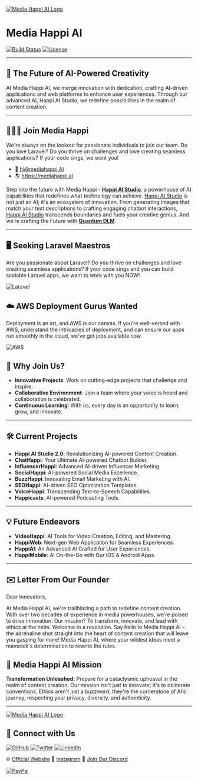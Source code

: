 [![Media Happi AI Logo](https://mediahappi.ai/wp-content/uploads/2023/05/online-logo-creator-for-electronics-companies-with-circuit-board-clipart-2176b-16-copy-3.png)](https://mediahappi.ai)

# Media Happi AI

[![Build Status](https://travis-ci.org/username/projectname.svg?branch=master)](https://travis-ci.org/username/projectname)
[![License](https://img.shields.io/badge/License-MIT-blue.svg)](https://opensource.org/licenses/MIT)

---

## :rocket: **The Future of AI-Powered Creativity** 

At Media Happi AI, we merge innovation with dedication, crafting AI-driven applications and web platforms to enhance user experiences. Through our advanced AI, Happi AI Studio, we redefine possibilities in the realm of content creation.

---
## :people_holding_hands: Join Media Happi

We're always on the lookout for passionate individuals to join our team. Do you love Laravel? Do you thrive on challenges and love creating seamless applications? If your code sings, we want you!

- :email: hi@mediahappi.AI
- :earth_americas: https://mediahappi.ai

Step into the future with Media Happi - <a href="https://mediahappi.ai"><b>Happi AI Studio</b></a>, a powerhouse of AI capabilities that redefines what technology can achieve. <a href="https://mediahappi.ai">Happi AI Studio</a> is not just an AI; it's an ecosystem of innovation. From generating images that match your text descriptions to crafting engaging chatbot interactions, <a href="https://mediahappi.ai">Happi AI Studio</a> transcends boundaries and fuels your creative genius. And we’re crafting the Future with <a href="https://www.QuantumDLM.com"><b>Quantum DLM</b></a>.

---

## 🖥️ Seeking Laravel Maestros
Are you passionate about Laravel? Do you thrive on challenges and love creating seamless applications? If your code sings and you can build scalable Laravel apps, we want to work with you NOW!

![Laravel](https://img.shields.io/badge/Laravel-%FF2D20.svg?&style=for-the-badge&logo=Laravel&logoColor=white)

## ☁️ AWS Deployment Gurus Wanted
Deployment is an art, and AWS is our canvas. If you're well-versed with AWS, understand the intricacies of deployment, and can ensure our apps run smoothly in the cloud, we've got jobs available now.

![AWS](https://img.shields.io/badge/Amazon%20AWS-FF9900?style=for-the-badge&logo=amazon-aws&logoColor=white)

## 🌟 Why Join Us?
- **Innovative Projects**: Work on cutting-edge projects that challenge and inspire.
- **Collaborative Environment**: Join a team where your voice is heard and collaboration is celebrated.
- **Continuous Learning**: With us, every day is an opportunity to learn, grow, and innovate.

---

## :hammer_and_wrench: **Current Projects** 

- **Happi AI Studio 2.0**: Revolutionizing AI-powered Content Creation.
- **ChatHappi**: Your Ultimate AI-powered Chatbot Builder.
- **InfluencerHappi**: Advanced AI-driven Influencer Marketing.
- **SocialHappi**: AI-powered Social Media Excellence.
- **BuzzHappi**: Innovating Email Marketing with AI.
- **SEOHappi**: AI-driven SEO Optimization Templates.
- **VoiceHappi**: Transcending Text-to-Speech Capabilities.
- **Happicasts**: AI-powered Podcasting Tools.

---

## 💡 **Future Endeavors** 

- **VideoHappi**: AI Tools for Video Creation, Editing, and Mastering.
- **HappiWeb**: Next-gen Web Application for Seamless Experiences.
- **HappiAI**: An Advanced AI Crafted for User Experiences.
- **HappiMobile**: AI On-the-Go with Our iOS & Android Apps.

---

## ✉️ **Letter From Our Founder** 

Dear Innovators,

At Media Happi AI, we're trailblazing a path to redefine content creation. With over two decades of experience in media powerhouses, we're poised to drive innovation. Our mission? To transform, innovate, and lead with ethics at the helm. Welcome to a revolution. Say hello to Media Happi AI – the adrenaline shot straight into the heart of content creation that will leave you gasping for more! Media Happi AI, where your wildest ideas meet a maverick's determination to rewrite the rules. 


## 📣 Media Happi AI Mission
<b>Transformation Unleashed:</b> Prepare for a cataclysmic upheaval in the realm of content creation. Our mission isn't just to innovate; it's to obliterate conventions. Ethics aren't just a buzzword; they're the cornerstone of AI’s journey, respecting your privacy, diversity, and authenticity.


---
[![Media Happi AI Logo](https://mediahappi.ai/wp-content/uploads/2023/05/online-logo-creator-for-electronics-companies-with-circuit-board-clipart-2176b-16-copy-3.png)](https://mediahappi.ai)

## 📲 **Connect with Us** 
<p align="left">
  <a href="https://github.com/MEDIA-HAPPI-AI"><img src="https://img.shields.io/badge/GitHub-100000?style=for-the-badge&logo=github&logoColor=white" alt="GitHub"></a>
  <a href="https://twitter.com/mediahappi"><img src="https://img.shields.io/badge/Twitter-1DA1F2?style=for-the-badge&logo=twitter&logoColor=white" alt="Twitter"></a>
  <a href="https://www.linkedin.com/company/mediahappi"><img src="https://img.shields.io/badge/LinkedIn-0077B5?style=for-the-badge&logo=linkedin&logoColor=white" alt="LinkedIn"></a>
</p>

🌐 [Official Website](https://mediahappi.ai)
📸 [Instagram](https://instagram.com/media_happi)
💌 [Join Our Discord](https://discord.gg/As8BxpGR)

<a href="https://www.paypal.com/paypalme/mediahappi"><img src="https://img.shields.io/badge/PayPal-00457C?style=for-the-badge&logo=paypal&logoColor=white" alt="PayPal"></a>


